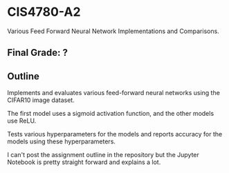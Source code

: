 # CIS4780-A2
Various Feed Forward Neural Network Implementations and Comparisons.

## Final Grade: ?

## Outline

Implements and evaluates various feed-forward neural networks using the CIFAR10 image dataset.

The first model uses a sigmoid activation function, and the other models use ReLU.

Tests various hyperparameters for the models and reports accuracy for the models using these hyperparameters.

I can't post the assignment outline in the repository but the Jupyter Notebook is pretty straight forward and explains a lot.

